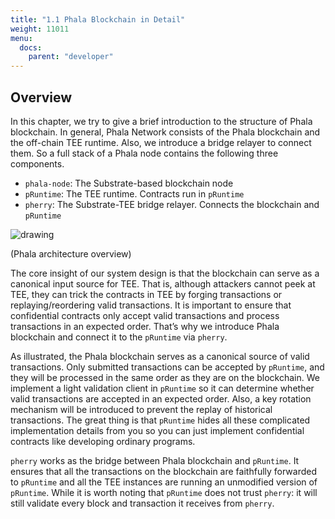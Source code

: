 ```yaml
---
title: "1.1 Phala Blockchain in Detail"
weight: 11011
menu:
  docs:
    parent: "developer"
---
```


## Overview

In this chapter, we try to give a brief introduction to the structure of Phala blockchain. In general, Phala Network consists of the Phala blockchain and the off-chain TEE runtime. Also, we introduce a bridge relayer to connect them. So a full stack of a Phala node contains the following three components.

- `phala-node`: The Substrate-based blockchain node
- `pRuntime`: The TEE runtime. Contracts run in `pRuntime`
- `pherry`: The Substrate-TEE bridge relayer. Connects the blockchain and `pRuntime`

<img src="/images/docs/developer/simple_architecture.png" alt="drawing" class="center"/>

(Phala architecture overview)

The core insight of our system design is that the blockchain can serve as a canonical input source for TEE. That is, although attackers cannot peek at TEE, they can trick the contracts in TEE by forging transactions or replaying/reordering valid transactions. It is important to ensure that confidential contracts only accept valid transactions and process transactions in an expected order. That’s why we introduce Phala blockchain and connect it to the `pRuntime` via `pherry`.

As illustrated, the Phala blockchain serves as a canonical source of valid transactions. Only submitted transactions can be accepted by `pRuntime`, and they will be processed in the same order as they are on the blockchain. We implement a light validation client in `pRuntime` so it can determine whether valid transactions are accepted in an expected order. Also, a key rotation mechanism will be introduced to prevent the replay of historical transactions. The great thing is that `pRuntime` hides all these complicated implementation details from you so you can just implement confidential contracts like developing ordinary programs.

`pherry` works as the bridge between Phala blockchain and `pRuntime`. It ensures that all the transactions on the blockchain are faithfully forwarded to `pRuntime` and all the TEE instances are running an unmodified version of `pRuntime`. While it is worth noting that `pRuntime` does not trust `pherry`: it will still validate every block and transaction it receives from `pherry`.
